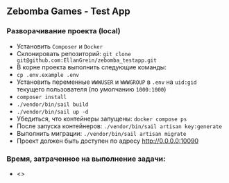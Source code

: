 ## Zebomba Games - Test App

### Разворачивание проекта (local)

- Установить `Composer` и `Docker`
- Склонировать репозиторий: `git clone git@github.com:EllanGrein/zebomba_testapp.git`
- В корне проекта выполнить следующие команды:
- `cp .env.example .env`
- Установить переменные `WWWUSER` и `WWWGROUP` в `.env` на `uid:gid` текущего пользователя (по умолчанию `1000:1000`)
- `composer install`
- `./vendor/bin/sail build`
- `./vendor/bin/sail up -d`
- Убедиться, что контейнеры запущены: `docker compose ps`
- После запуска контейнеров: `./vendor/bin/sail artisan key:generate`
- Выполнить миграции: `./vendor/bin/sail artisan migrate`
- Проект должен быть доступен по адресу http://0.0.0.0:10090

### Время, затраченное на выполнение задачи:

 - <>
